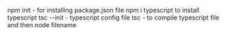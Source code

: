 npm init - for installing package.json file
npm i typescript to install typescript
tsc --init - typescript config file
tsc - to compile typescript file
and then node filename

